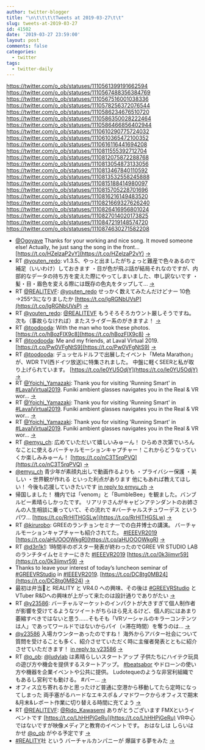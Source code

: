 ```yaml
---
author: twitter-blogger
title: "\n\t\t\t\tTweets at 2019-03-27\t\t"
slug: tweets-at-2019-03-27
id: 41502
date: '2019-03-27 23:59:00'
layout: post
comments: false
categories:
  - twitter
tags:
  - twitter-daily
---
```


https://twitter.com/o_ob/statuses/1110561399191662594 https://twitter.com/o_ob/statuses/1110567488356384769 https://twitter.com/o_ob/statuses/1110567516001038336 https://twitter.com/o_ob/statuses/1110578256372076544 https://twitter.com/o_ob/statuses/1110586234676510720 https://twitter.com/o_ob/statuses/1110586350028222464 https://twitter.com/o_ob/statuses/1110586466856402944 https://twitter.com/o_ob/statuses/1110610290775724032 https://twitter.com/o_ob/statuses/1110610365472100352 https://twitter.com/o_ob/statuses/1110616116441694208 https://twitter.com/o_ob/statuses/1110811555392712704 https://twitter.com/o_ob/statuses/1110812075872288768 https://twitter.com/o_ob/statuses/1110813054873133056 https://twitter.com/o_ob/statuses/1110813467840110592 https://twitter.com/o_ob/statuses/1110813532558245888 https://twitter.com/o_ob/statuses/1110815188414980097 https://twitter.com/o_ob/statuses/1110815705228701696 https://twitter.com/o_ob/statuses/1110816216149483520 https://twitter.com/o_ob/statuses/1110821669327626240 https://twitter.com/o_ob/statuses/1110826416956801024 https://twitter.com/o_ob/statuses/1110827014020173825 https://twitter.com/o_ob/statuses/1110847219148574720 https://twitter.com/o_ob/statuses/1110874630271582208  

*   [@Ogoyave](https://twitter.com/Ogoyave) Thanks for your working and nice song. It moved someone else! Actually, he just sang the song in the front… [https://t.co/HZelzaP2vY](https://t.co/HZelzaP2vY) [->](https://twitter.com/o_ob/statuses/1110561399191662594)
*   RT [@youten_redo](https://twitter.com/youten_redo): v1.3.5、やっと出ましたがちょっと難産で色々あるので補足（いいわけ）しておきます ・目が色が飛ぶ話が結局それなのですが、内部的なデータの持ち方を変えた際にやってしまいました、申し訳ないです ・髪・目・眉色を変える際には既存の色丸をタップして… [->](https://twitter.com/o_ob/statuses/1110567488356384769)
*   RT [@REALITEVF](https://twitter.com/REALITEVF): [@youten_redo](https://twitter.com/youten_redo) せっかく数えてみたんだけどナー 10色→255^3になりましたか [https://t.co/lgRGNbUVsP](https://t.co/lgRGNbUVsP) [->](https://twitter.com/o_ob/statuses/1110567516001038336)
*   RT [@youten_redo](https://twitter.com/youten_redo): [@REALITEVF](https://twitter.com/REALITEVF) もうそろそろカウント厳しそうですね。次も（事故らなければ）またスライダー系のがきますよ！ [->](https://twitter.com/o_ob/statuses/1110578256372076544)
*   RT [@toodooda](https://twitter.com/toodooda): With the man who took these photos. [https://t.co/hBozFIX9c8](https://t.co/hBozFIX9c8) [->](https://twitter.com/o_ob/statuses/1110586234676510720)
*   RT [@toodooda](https://twitter.com/toodooda): Me and my friends, at Laval Virtual 2019\. [https://t.co/Pw0VFgNtS9](https://t.co/Pw0VFgNtS9) [->](https://twitter.com/o_ob/statuses/1110586350028222464)
*   RT [@toodooda](https://twitter.com/toodooda): デュッセルドルフで出展したイベント「Meta Marathon」が、WDR TV(西ドイツ放送)に特集されました。 中盤に軽くSEERと私が取り上げられています。 [https://t.co/le0YU5OdjY](https://t.co/le0YU5OdjY) [->](https://twitter.com/o_ob/statuses/1110586466856402944)
*   RT [@Yoichi_Yamazaki](https://twitter.com/Yoichi_Yamazaki): Thank you for visiting 'Running Smart' in [#LavalVirtual2019](https://twitter.com/search?q=%23LavalVirtual2019&src=hash). Funiki ambient glasses navigates you in the Real & VR wor… [->](https://twitter.com/o_ob/statuses/1110610290775724032)
*   RT [@Yoichi_Yamazaki](https://twitter.com/Yoichi_Yamazaki): Thank you for visiting 'Running Smart' in [#LavalVirtual2019](https://twitter.com/search?q=%23LavalVirtual2019&src=hash). Funiki ambient glasses navigates you in the Real & VR wor… [->](https://twitter.com/o_ob/statuses/1110610365472100352)
*   RT [@Yoichi_Yamazaki](https://twitter.com/Yoichi_Yamazaki): Thank you for visiting 'Running Smart' in [#LavalVirtual2019](https://twitter.com/search?q=%23LavalVirtual2019&src=hash). Funiki ambient glasses navigates you in the Real & VR wor… [->](https://twitter.com/o_ob/statuses/1110616116441694208)
*   RT [@emyu_ch](https://twitter.com/emyu_ch): 広めていただいて嬉しいみゅーん！ ひらめき次第でいろんなことに使えるバーチャルモーションキャプチャー！これからどうなっていくか楽しみみゅーん！ [https://t.co/nC3T5rqPVQ](https://t.co/nC3T5rqPVQ) [->](https://twitter.com/o_ob/statuses/1110811555392712704)
*   [@emyu_ch](https://twitter.com/emyu_ch) 青少年が素顔丸出しで動画作るよりも ・プライバシー保護 ・美しい ・世界観が作れる といった利点があります 他にもあれば教えてほしい！ 今後も応援していきたいです [in reply to emyu_ch](https://twitter.com/emyu_ch/statuses/1110782329130147840) [->](https://twitter.com/o_ob/statuses/1110812075872288768)
*   帰国しました！ 機内では「venom」と「BumbleBee」を観ました。バンブルビー素晴らしかったです。 リアリテさんがキャビンアテンダントのお姉さんの人生相談に乗っていて、その流れで #バーチャルスチュワーデス というパワ… [https://t.co/RrHlTHGSLw](https://t.co/RrHlTHGSLw) [->](https://twitter.com/o_ob/statuses/1110813054873133056)
*   RT [@kirurobo](https://twitter.com/kirurobo): GREEのランチョンセミナーでの白井博士の講演。 バーチャルモーションキャプチャーも紹介されてた。 [#IEEEVR2019](https://twitter.com/search?q=%23IEEEVR2019&src=hash) [https://t.co/aHUOOOWkgR](https://t.co/aHUOOOWkgR) [->](https://twitter.com/o_ob/statuses/1110813467840110592)
*   RT [@d3n1k1](https://twitter.com/d3n1k1): 1時間半のポスター発表が終わったのでGREE VR STUDIO LAB のランチタイムセミナーにきた [#IEEEVR2019](https://twitter.com/search?q=%23IEEEVR2019&src=hash) [https://t.co/0k3iimvr59](https://t.co/0k3iimvr59) [->](https://twitter.com/o_ob/statuses/1110813532558245888)
*   Thanks to leave your interest of today’s luncheon seminar of [#GREEVRStudio](https://twitter.com/search?q=%23GREEVRStudio&src=hash) in [#IEEEVR2019](https://twitter.com/search?q=%23IEEEVR2019&src=hash). [https://t.co/DC8tg0MB24](https://t.co/DC8tg0MB24) [->](https://twitter.com/o_ob/statuses/1110815188414980097)
*   最初は弁当🍱と REALITY と VR4.0 への興味、その後は [#GREEVRStudio](https://twitter.com/search?q=%23GREEVRStudio&src=hash) と VTuber R&Dへの興味が上がって来たのは設計通りでありがたい [->](https://twitter.com/o_ob/statuses/1110815705228701696)
*   RT [@y23586](https://twitter.com/y23586): バーチャルマーケットのインパクトが大きすぎて個人制作者が影響を受けてるようなツイートがちらほら見えるけど、個人的にはあまり萎縮すべきではないと思う……そもそも「VRソーシャルのキラーコンテンツは人」であってワールドではないからパイ（=滞在時間）を奪うのは… [->](https://twitter.com/o_ob/statuses/1110816216149483520)
*   [@y23586](https://twitter.com/y23586) 入場カウンターあったのですね！ 海外からアバター社会について質問を受けることも多く、紹介させていただく時に主催者発表とともに紹介させていただきます！ [in reply to y23586](https://twitter.com/y23586/statuses/1110796053320654848) [->](https://twitter.com/o_ob/statuses/1110821669327626240)
*   RT [@o_ob](https://twitter.com/o_ob): [@ludylab](https://twitter.com/ludylab) は素晴らしいスタートアップ 子供たちにハイテク玩具の遊び方や機会を提供するスタートアップ。 [#beatsabor](https://twitter.com/search?q=%23beatsabor&src=hash) やドローンの使い方や機器を企業イベントや公共に提供。 Ludotequeのような非営利組織でもあるし営利でも動ける。 #バー… [->](https://twitter.com/o_ob/statuses/1110826416956801024)
*   オフィス立ち寄れるかと思ったけど普通に空港から移動してたら定時になってしまった 両手塞がるハードなエキスポ＆ノマドワークからオフィスで期末&月末&レポート作業に切り替える時間に充てよう [->](https://twitter.com/o_ob/statuses/1110827014020173825)
*   RT [@REALITEVF](https://twitter.com/REALITEVF): [@Rido_Kawasemi](https://twitter.com/Rido_Kawasemi) ありがとうございます FMXというイベントです [https://t.co/LhHHPjGeRu](https://t.co/LhHHPjGeRu) VR中心ではないですが映像メディアと教育のイベントです。 おはなしは しらいはかせ [@o_ob](https://twitter.com/o_ob) がやる予定です [->](https://twitter.com/o_ob/statuses/1110847219148574720)
*   [#REALITY](https://twitter.com/search?q=%23REALITY&src=hash)社 という バーチャルカンパニーが 爆誕する夢をみた [->](https://twitter.com/o_ob/statuses/1110874630271582208)